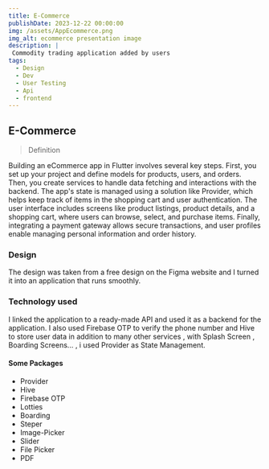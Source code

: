 ```yaml
---
title: E-Commerce
publishDate: 2023-12-22 00:00:00
img: /assets/AppEcommerce.png
img_alt: ecommerce presentation image
description: |
 Commodity trading application added by users
tags:
  - Design
  - Dev
  - User Testing
  - Api
  - frontend
---
```


## E-Commerce

> Definition

Building an eCommerce app in Flutter involves several key steps. First, you set up your project and define models for products, users, and orders. Then, you create services to handle data fetching and interactions with the backend. The app's state is managed using a solution like Provider, which helps keep track of items in the shopping cart and user authentication. The user interface includes screens like product listings, product details, and a shopping cart, where users can browse, select, and purchase items. Finally, integrating a payment gateway allows secure transactions, and user profiles enable managing personal information and order history.
### Design

The design was taken from a free design on the Figma website and I turned it into an application that runs smoothly.

### Technology used

I linked the application to a ready-made API and used it as a backend for the application. I also used Firebase OTP to verify the phone number and Hive to store user data in addition to many other services , with Splash Screen , Boarding Screens... , i used Provider as State Management.

#### Some Packages

- Provider
- Hive
- Firebase OTP
- Lotties 
- Boarding
- Steper
- Image-Picker
- Slider
- File Picker
- PDF

